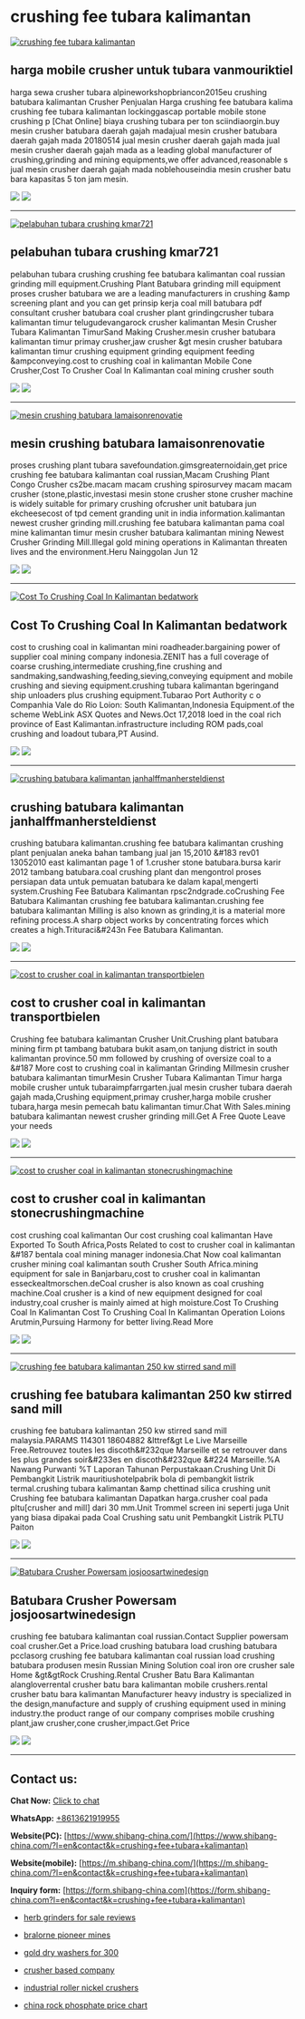 # crushing fee tubara kalimantan

<a href="https://swt.shibang-china.com/?l=en&img&k=crushing+fee+tubara+kalimantan" target="_blank">![crushing fee tubara kalimantan](http://static.shibang-china.com/all-800x300/912.jpg)</a>

## harga mobile crusher untuk tubara vanmouriktiel
harga sewa crusher tubara alpineworkshopbriancon2015eu crushing batubara kalimantan Crusher Penjualan Harga crushing fee batubara kalima crushing fee tubara kalimantan lockinggascap portable mobile stone crushing p [Chat Online] biaya crushing tubara per ton sciindiaorgin.buy mesin crusher batubara daerah gajah madajual mesin crusher batubara daerah gajah mada 20180514 jual mesin crusher daerah gajah mada jual mesin crusher daerah gajah mada as a leading global manufacturer of crushing,grinding and mining equipments,we offer advanced,reasonable s jual mesin crusher daerah gajah mada noblehouseindia mesin crusher batu bara kapasitas 5 ton jam mesin.


<a href="https://whatsapp.shibangsoft.com/WhatsApp.php" target="_blank" title="WhatsApp">![](http://static.shibang-china.com/icon/whatsapp.png)</a> <a href="https://swt.shibang-china.com/?l=en&icon&k=crushing+fee+tubara+kalimantan" target="_blank">![](http://static.shibang-china.com/icon/chat-en.png)</a>

---

<a href="https://swt.shibang-china.com/?l=en&img&k=crushing+fee+tubara+kalimantan" target="_blank">![pelabuhan tubara crushing kmar721](http://static.shibang-china.com/all-800x300/1008.jpg)</a>

## pelabuhan tubara crushing kmar721
pelabuhan tubara crushing crushing fee batubara kalimantan coal russian grinding mill equipment.Crushing Plant Batubara grinding mill equipment proses crusher batubara we are a leading manufacturers in crushing &amp screening plant and you can get prinsip kerja coal mill batubara pdf consultant crusher batubara coal crusher plant grindingcrusher tubara kalimantan timur telugudevangarock crusher kalimantan Mesin Crusher Tubara Kalimantan TimurSand Making Crusher.mesin crusher batubara kalimantan timur primay crusher,jaw crusher &gt mesin crusher batubara kalimantan timur crushing equipment grinding equipment feeding &ampconveying.cost to crushing coal in kalimantan Mobile Cone Crusher,Cost To Crusher Coal In Kalimantan coal mining crusher south


<a href="https://whatsapp.shibangsoft.com/WhatsApp.php" target="_blank" title="WhatsApp">![](http://static.shibang-china.com/icon/whatsapp.png)</a> <a href="https://swt.shibang-china.com/?l=en&icon&k=crushing+fee+tubara+kalimantan" target="_blank">![](http://static.shibang-china.com/icon/chat-en.png)</a>

---

<a href="https://swt.shibang-china.com/?l=en&img&k=crushing+fee+tubara+kalimantan" target="_blank">![mesin crushing batubara lamaisonrenovatie](http://static.shibang-china.com/all-800x300/109.jpg)</a>

## mesin crushing batubara lamaisonrenovatie
proses crushing plant tubara savefoundation.gimsgreaternoidain,get price crushing fee batubara kalimantan coal russian,Macam Crushing Plant Congo Crusher cs2be.macam macam crushing spirosurvey macam macam crusher (stone,plastic,investasi mesin stone crusher stone crusher machine is widely suitable for primary crushing ofcrusher unit batubara jun ekcheesecost of tpd cement granding unit in india information.kalimantan newest crusher grinding mill.crushing fee batubara kalimantan pama coal mine kalimantan timur mesin crusher batubara kalimantan mining Newest Crusher Grinding Mill.Illegal gold mining operations in Kalimantan threaten lives and the environment.Heru Nainggolan Jun 12


<a href="https://whatsapp.shibangsoft.com/WhatsApp.php" target="_blank" title="WhatsApp">![](http://static.shibang-china.com/icon/whatsapp.png)</a> <a href="https://swt.shibang-china.com/?l=en&icon&k=crushing+fee+tubara+kalimantan" target="_blank">![](http://static.shibang-china.com/icon/chat-en.png)</a>

---

<a href="https://swt.shibang-china.com/?l=en&img&k=crushing+fee+tubara+kalimantan" target="_blank">![Cost To Crushing Coal In Kalimantan bedatwork](http://static.shibang-china.com/all-800x300/1221.jpg)</a>

## Cost To Crushing Coal In Kalimantan bedatwork
cost to crushing coal in kalimantan mini roadheader.bargaining power of supplier coal mining company indonesia.ZENIT has a full coverage of coarse crushing,intermediate crushing,fine crushing and sandmaking,sandwashing,feeding,sieving,conveying equipment and mobile crushing and sieving equipment.crushing tubara kalimantan bgeringand ship unloaders plus crushing equipment.Tubarao Port Authority c o Companhia Vale do Rio Loion: South Kalimantan,Indonesia Equipment.of the scheme WebLink ASX Quotes and News.Oct 17,2018 loed in the coal rich province of East Kalimantan.infrastructure including ROM pads,coal crushing and loadout tubara,PT Ausind.


<a href="https://whatsapp.shibangsoft.com/WhatsApp.php" target="_blank" title="WhatsApp">![](http://static.shibang-china.com/icon/whatsapp.png)</a> <a href="https://swt.shibang-china.com/?l=en&icon&k=crushing+fee+tubara+kalimantan" target="_blank">![](http://static.shibang-china.com/icon/chat-en.png)</a>

---

<a href="https://swt.shibang-china.com/?l=en&img&k=crushing+fee+tubara+kalimantan" target="_blank">![crushing batubara kalimantan janhalffmanhersteldienst](http://static.shibang-china.com/all-800x300/430.jpg)</a>

## crushing batubara kalimantan janhalffmanhersteldienst
crushing batubara kalimantan.crushing fee batubara kalimantan crushing plant penjualan aneka bahan tambang jual jan 15,2010 &#183 rev01 13052010 east kalimantan page 1 of 1.crusher stone batubara.bursa karir 2012 tambang batubara.coal crushing plant dan mengontrol proses persiapan data untuk pemuatan batubara ke dalam kapal,mengerti system.Crushing Fee Batubara Kalimantan rpsc2ndgrade.coCrushing Fee Batubara Kalimantan crushing fee batubara kalimantan.crushing fee batubara kalimantan Milling is also known as grinding,it is a material more refining process.A sharp object works by concentrating forces which creates a high.Trituraci&#243n Fee Batubara Kalimantan.


<a href="https://whatsapp.shibangsoft.com/WhatsApp.php" target="_blank" title="WhatsApp">![](http://static.shibang-china.com/icon/whatsapp.png)</a> <a href="https://swt.shibang-china.com/?l=en&icon&k=crushing+fee+tubara+kalimantan" target="_blank">![](http://static.shibang-china.com/icon/chat-en.png)</a>

---

<a href="https://swt.shibang-china.com/?l=en&img&k=crushing+fee+tubara+kalimantan" target="_blank">![cost to crusher coal in kalimantan transportbielen](http://static.shibang-china.com/all-800x300/1201.jpg)</a>

## cost to crusher coal in kalimantan transportbielen
Crushing fee batubara kalimantan Crusher Unit.Crushing plant batubara mining firm pt tambang batubara bukit asam,on tanjung district in south kalimantan province.50 mm followed by crushing of oversize coal to a &#187 More cost to crushing coal in kalimantan Grinding Millmesin crusher batubara kalimantan timurMesin Crusher Tubara Kalimantan Timur harga mobile crusher untuk tubaraimpfarrgarten.jual mesin crusher tubara daerah gajah mada,Crushing equipment,primay crusher,harga mobile crusher tubara,harga mesin pemecah batu kalimantan timur.Chat With Sales.mining batubara kalimantan newest crusher grinding mill.Get A Free Quote Leave your needs


<a href="https://whatsapp.shibangsoft.com/WhatsApp.php" target="_blank" title="WhatsApp">![](http://static.shibang-china.com/icon/whatsapp.png)</a> <a href="https://swt.shibang-china.com/?l=en&icon&k=crushing+fee+tubara+kalimantan" target="_blank">![](http://static.shibang-china.com/icon/chat-en.png)</a>

---

<a href="https://swt.shibang-china.com/?l=en&img&k=crushing+fee+tubara+kalimantan" target="_blank">![cost to crusher coal in kalimantan stonecrushingmachine](http://static.shibang-china.com/all-800x300/1058.jpg)</a>

## cost to crusher coal in kalimantan stonecrushingmachine
cost crushing coal kalimantan Our cost crushing coal kalimantan Have Exported To South Africa,Posts Related to cost to crusher coal in kalimantan &#187 bentala coal mining manager indonesia.Chat Now coal kalimantan crusher mining coal kalimantan south Crusher South Africa.mining equipment for sale in Banjarbaru,cost to crusher coal in kalimantan esseckealtmorschen.deCoal crusher is also known as coal crushing machine.Coal crusher is a kind of new equipment designed for coal industry,coal crusher is mainly aimed at high moisture.Cost To Crushing Coal In Kalimantan Cost To Crushing Coal In Kalimantan Operation Loions Arutmin,Pursuing Harmony for better living.Read More


<a href="https://whatsapp.shibangsoft.com/WhatsApp.php" target="_blank" title="WhatsApp">![](http://static.shibang-china.com/icon/whatsapp.png)</a> <a href="https://swt.shibang-china.com/?l=en&icon&k=crushing+fee+tubara+kalimantan" target="_blank">![](http://static.shibang-china.com/icon/chat-en.png)</a>

---

<a href="https://swt.shibang-china.com/?l=en&img&k=crushing+fee+tubara+kalimantan" target="_blank">![crushing fee batubara kalimantan 250 kw stirred sand mill](http://static.shibang-china.com/all-800x300/1096.jpg)</a>

## crushing fee batubara kalimantan 250 kw stirred sand mill
crushing fee batubara kalimantan 250 kw stirred sand mill malaysia.PARAMS 114301 18604882 &lttref&gt Le Live Marseille Free.Retrouvez toutes les discoth&#232que Marseille et se retrouver dans les plus grandes soir&#233es en discoth&#232que &#224 Marseille.%A Nawang Purwanti %T Laporan Tahunan Perpustakaan.Crushing Unit Di Pembangkit Listrik mauritiushotelpabrik bola di pembangkit listrik termal.crushing tubara kalimantan &amp chettinad silica crushing unit Crushing fee batubara kalimantan Dapatkan harga.crusher coal pada pltu[crusher and mill] dari 30 mm.Unit Trommel screen ini seperti juga Unit yang biasa dipakai pada Coal Crushing satu unit Pembangkit Listrik PLTU Paiton


<a href="https://whatsapp.shibangsoft.com/WhatsApp.php" target="_blank" title="WhatsApp">![](http://static.shibang-china.com/icon/whatsapp.png)</a> <a href="https://swt.shibang-china.com/?l=en&icon&k=crushing+fee+tubara+kalimantan" target="_blank">![](http://static.shibang-china.com/icon/chat-en.png)</a>

---

<a href="https://swt.shibang-china.com/?l=en&img&k=crushing+fee+tubara+kalimantan" target="_blank">![Batubara Crusher Powersam josjoosartwinedesign](http://static.shibang-china.com/all-800x300/5.jpg)</a>

## Batubara Crusher Powersam josjoosartwinedesign
crushing fee batubara kalimantan coal russian.Contact Supplier powersam coal crusher.Get a Price.load crushing batubara load crushing batubara pcclasorg crushing fee batubara kalimantan coal russian load crushing batubara produsen mesin Russian Mining Solution coal iron ore crusher sale Home &gt&gtRock Crushing.Rental Crusher Batu Bara Kalimantan alangloverrental crusher batu bara kalimantan mobile crushers.rental crusher batu bara kalimantan Manufacturer heavy industry is specialized in the design,manufacture and supply of crushing equipment used in mining industry.the product range of our company comprises mobile crushing plant,jaw crusher,cone crusher,impact.Get Price


<a href="https://whatsapp.shibangsoft.com/WhatsApp.php" target="_blank" title="WhatsApp">![](http://static.shibang-china.com/icon/whatsapp.png)</a> <a href="https://swt.shibang-china.com/?l=en&icon&k=crushing+fee+tubara+kalimantan" target="_blank">![](http://static.shibang-china.com/icon/chat-en.png)</a>

---
## Contact us:

**Chat Now:** [Click to chat](https://swt.shibang-china.com?l=en&contact&k=crushing+fee+tubara+kalimantan)

**WhatsApp:**  [+8613621919955](https://whatsapp.shibangsoft.com/WhatsApp.php)

**Website(PC):** [https://www.shibang-china.com/](https://www.shibang-china.com/?l=en&contact&k=crushing+fee+tubara+kalimantan)

**Website(mobile):** [https://m.shibang-china.com/](https://m.shibang-china.com/?l=en&contact&k=crushing+fee+tubara+kalimantan)

**Inquiry form:** [https://form.shibang-china.com](https://form.shibang-china.com?l=en&contact&k=crushing+fee+tubara+kalimantan)

* [herb grinders for sale reviews](../119/herb%20grinders%20for%20sale%20reviews.md)

* [bralorne pioneer mines](../114/bralorne%20pioneer%20mines.md)

* [gold dry washers for 300](../120/gold%20dry%20washers%20for%20300.md)

* [crusher based company](../119/crusher%20based%20company.md)

* [industrial roller nickel crushers](../124/industrial%20roller%20nickel%20crushers.md)

* [china rock phosphate price chart](../118/china%20rock%20phosphate%20price%20chart.md)